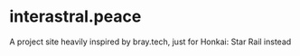 # interastral.peace
A project site heavily inspired by bray.tech, just for Honkai: Star Rail instead

